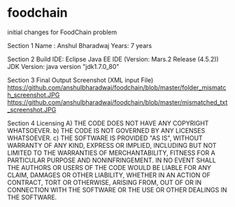# foodchain
initial changes for FoodChain problem

Section 1
Name : Anshul Bharadwaj
Years: 7 years

Section 2
Build IDE: Eclipse Java EE IDE (Version: Mars.2 Release (4.5.2))
JDK Version: java version "jdk1.7.0_80"

Section 3
Final Output Screenshot (XML input File)
https://github.com/anshulbharadwaj/foodchain/blob/master/folder_mismatch_screenshot.JPG
https://github.com/anshulbharadwaj/foodchain/blob/master/mismatched_txt_screenshot.JPG

Section 4 
Licensing 
A)	THE CODE DOES NOT HAVE ANY COPYRIGHT WHATSOEVER. 
b)	THE CODE IS NOT GOVERNED BY ANY LICENSES WHATSOEVER. 
c)	THE SOFTWARE IS PROVIDED "AS IS", WITHOUT WARRANTY OF ANY KIND, EXPRESS OR IMPLIED, INCLUDING BUT NOT LIMITED TO THE WARRANTIES OF MERCHANTABILITY, FITNESS FOR A PARTICULAR PURPOSE AND NONINFRINGEMENT. IN NO EVENT SHALL THE AUTHORS OR USERS OF THE CODE WOULD BE LIABLE FOR ANY CLAIM, DAMAGES OR OTHER LIABILITY, WHETHER IN AN ACTION OF CONTRACT, TORT OR OTHERWISE, ARISING FROM, OUT OF OR IN CONNECTION WITH THE SOFTWARE OR THE USE OR OTHER DEALINGS IN THE SOFTWARE.
